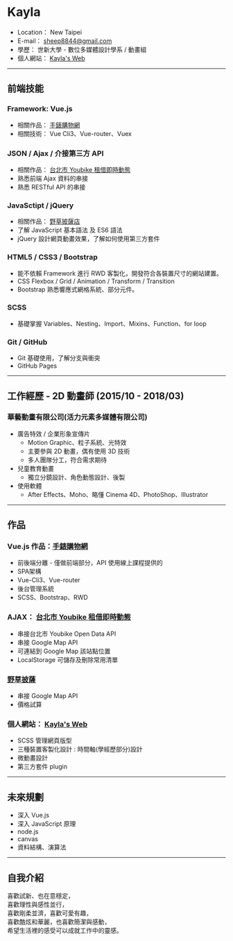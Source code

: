 # Kayla
- Location： New Taipei
- E-mail： sheep8844@gmail.com
- 學歷： 世新大學 - 數位多媒體設計學系 / 動畫組
- 個人網站： [Kayla's Web](https://kayla8844.github.io/Kayla-s-Web/)

---------------------------

## 前端技能

### Framework: Vue.js
- 相關作品： [手錶購物網](https://kayla8844.github.io/Watches-Shop/)
- 相關技術： Vue Cli3、Vue-router、Vuex

### JSON / Ajax / 介接第三方 API 
- 相關作品： [台北市 Youbike 租借即時動態](https://kayla8844.github.io/Taipei-Youbike/)
- 熟悉前端 Ajax 資料的串接
- 熟悉 RESTful API 的串接

### JavaSctipt / jQuery
- 相關作品： [野草披薩店](https://kayla8844.github.io/Pizza-Shop/)
- 了解 JavaScript 基本語法 及 ES6 語法
- jQuery 設計網頁動畫效果，了解如何使用第三方套件

### HTML5 / CSS3 / Bootstrap
- 能不依賴 Framework 進行 RWD 客製化，開發符合各裝置尺寸的網站建置。
- CSS Flexbox / Grid / Animation / Transform / Transition
- Bootstrap 熟悉響應式網格系統、部分元件。

### SCSS
- 基礎掌握 Variables、Nesting、Import、Mixins、Function、for loop

### Git / GitHub 
- Git 基礎使用，了解分支與衝突
- GitHub Pages

---------------------------

## 工作經歷 - 2D 動畫師 (2015/10 - 2018/03)
### 華藝動畫有限公司(活力元素多媒體有限公司)    

- 廣告特效 / 企業形象宣傳片   
    - Motion Graphic、粒子系統、光特效
    - 主要參與 2D 動畫，偶有使用 3D 技術
    - 多人團隊分工，符合需求期待
- 兒童教育動畫
    - 獨立分鏡設計、角色動態設計、後製
- 使用軟體
    - After Effects、Moho、略懂 Cinema 4D、PhotoShop、Illustrator

---------------------------

## 作品

### Vue.js 作品：[手錶購物網](https://kayla8844.github.io/Watches-Shop/)
- 前後端分離 - 僅做前端部分，API 使用線上課程提供的
- SPA架構
- Vue-Cli3、Vue-router
- 後台管理系統
- SCSS、Bootstrap、RWD

### AJAX： [台北市 Youbike 租借即時動態](https://kayla8844.github.io/Taipei-Youbike/)
- 串接台北市 Youbike Open Data API
- 串接 Google Map API
- 可連結到 Google Map 該站點位置 
- LocalStorage 可儲存及刪除常用清單

### [野草披薩](https://kayla8844.github.io/Pizza-Shop/)
- 串接 Google Map API
- 價格試算

### 個人網站： [Kayla's Web](https://kayla8844.github.io/Kayla-s-Web/)
- SCSS 管理網頁版型
- 三種裝置客製化設計 : 時間軸(學經歷部分)設計
- 微動畫設計
- 第三方套件 plugin

---------------------------

## 未來規劃

- 深入 Vue.js
- 深入 JavaScript 原理
- node.js
- canvas
- 資料結構、演算法

---------------------------

## 自我介紹

喜歡試新、也在意穩定，  
喜歡理性與感性並行，  
喜歡剛柔並濟，喜歡可愛有趣，  
喜歡酷炫和華麗，也喜歡簡潔與感動，  
希望生活裡的感受可以成就工作中的靈感。
